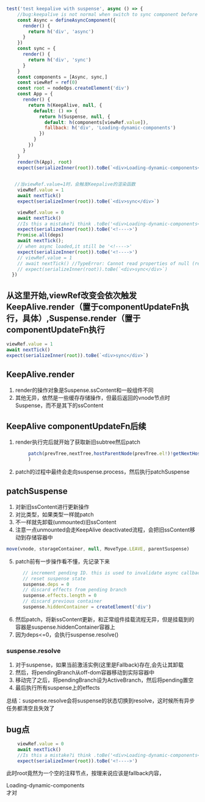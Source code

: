 ```javascript
test('test keepalive with suspense', async () => {
    //bug:keepalive is not normal when switch to sync component before Async loading
    const Async = defineAsyncComponent({
      render() {
        return h('div', 'async')
      }
    })
    const sync = {
      render() {
        return h('div', 'sync')
      }
    }
    const components = [Async, sync,]
    const viewRef = ref(0)
    const root = nodeOps.createElement('div') 
    const App = {
      render() {
        return h(KeepAlive, null, {
          default: () => {
            return h(Suspense, null, {
              default: h(components[viewRef.value]),
              fallback: h('div', 'Loading-dynamic-components')
            })
          }
        })
      } 
    }
    render(h(App), root)
    expect(serializeInner(root)).toBe(`<div>Loading-dynamic-components</div>`)

    
   //当viewRef.value=1时，会触发Keepalive的渲染函数
    viewRef.value = 1 
    await nextTick()
    expect(serializeInner(root)).toBe(`<div>sync</div>`)

    viewRef.value = 0
    await nextTick()
    //Is this a mistake?i think .toBe('<div>Loading-dynamic-components</div>') is correct;
    expect(serializeInner(root)).toBe('<!---->')
    Promise.all(deps)
    await nextTick();
    // when async loaded,it still be '<!---->'
    expect(serializeInner(root)).toBe('<!---->') 
    // viewRef.value = 1
    // await nextTick() //TypeError: Cannot read properties of null (reading 'parentNode')
    // expect(serializeInner(root)).toBe(`<div>sync</div>`)
  })
```

## 从这里开始,viewRef改变会依次触发KeepAlive.render（置于componentUpdateFn执行，具体）,Suspense.render（置于componentUpdateFn执行
```javaScript
viewRef.value = 1 
await nextTick()
expect(serializeInner(root)).toBe(`<div>sync</div>`)
```

## KeepAlive.render
1. render的操作对象是Suspense.ssContent和一般组件不同
2. 其他无异，依然是一些缓存存储操作，但最后返回的vnode节点时Suspense，而不是其下的ssContent

## KeepAlive componentUpdateFn后续
1. render执行完后就开始了获取新旧subtree然后patch
```javaScript
        patch(prevTree,nextTree,hostParentNode(prevTree.el!)!getNextHostNode(prevTree),  instance,  parentSuspense,  isSVG
        )
```
2. patch的过程中最终会走向suspense.process，然后执行patchSuspense

## patchSuspense
1. 对新旧ssContent进行更新操作
2. 对比类型，如果类型一样就patch
3. 不一样就先卸载(unmounted)旧ssContent
4. 注意一点unmounted会走KeepAlive deactivated流程，会把旧ssContent移动到存储容器中
```javascript
move(vnode, storageContainer, null, MoveType.LEAVE, parentSuspense)
```

5. patch前有一步操作看不懂，先记录下来
```javascript
      // increment pending ID. this is used to invalidate async callbacks
      // reset suspense state
      suspense.deps = 0
      // discard effects from pending branch
      suspense.effects.length = 0
      // discard previous container
      suspense.hiddenContainer = createElement('div')
```
6. 然后patch，将新ssContent更新，和正常组件挂载流程无异，但是挂载到的容器是suspense.hiddenContainer容器上
7. 因为deps<=0，会执行suspense.resolve()
### suspense.resolve
1. 对于suspense，如果当前激活实例(这里是Fallback)存在,会先让其卸载
2. 然后，将pendingBranch从off-dom容器移动到实际容器中
3. 移动完了之后，将pendingBranch设为ActiveBranch，然后将pending置空
4. 最后执行所有suspense上的effects 

总结：suspense.resolve会将suspense的状态切换到resolve，这时候所有异步任务都清空且失效了


## bug点
```javascript
    viewRef.value = 0
    await nextTick()
    //Is this a mistake?i think .toBe('<div>Loading-dynamic-components</div>') is correct;
    expect(serializeInner(root)).toBe('<!---->')
```
此时root竟然为一个空的注释节点，按理来说应该是fallback内容，<div>Loading-dynamic-components</div>才对